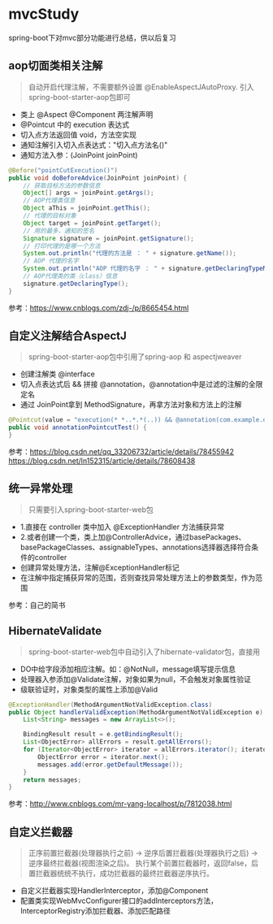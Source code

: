 # mvcStudy
spring-boot下对mvc部分功能进行总结，供以后复习

## aop切面类相关注解

> 自动开启代理注解，不需要额外设置 @EnableAspectJAutoProxy.
> 引入spring-boot-starter-aop包即可

* 类上 @Aspect @Component 两注解声明
* @Pointcut 中的 execution 表达式
* 切入点方法返回值 void，方法空实现
* 通知注解引入切入点表达式："切入点方法名()"
* 通知方法入参：(JoinPoint joinPoint)

```java
@Before("pointCutExecution()")
public void doBeforeAdvice(JoinPoint joinPoint) {
    // 获取目标方法的参数信息
    Object[] args = joinPoint.getArgs();
    // AOP代理类信息
    Object aThis = joinPoint.getThis();
    // 代理的目标对象
    Object target = joinPoint.getTarget();
    // 用的最多，通知的签名
    Signature signature = joinPoint.getSignature();
    // 打印代理的是哪一个方法
    System.out.println("代理的方法是 ： " + signature.getName());
    // AOP 代理的名字
    System.out.println("AOP 代理的名字 ： " + signature.getDeclaringTypeName());
    // AOP代理类的类（class）信息
    signature.getDeclaringType();
}
```

参考：https://www.cnblogs.com/zdj-/p/8665454.html

## 自定义注解结合AspectJ

> spring-boot-starter-aop包中引用了spring-aop 和 aspectjweaver

* 创建注解类 @interface
* 切入点表达式后 && 拼接 @annotation，@annotation中是过滤的注解的全限定名
* 通过 JoinPoint拿到 MethodSignature，再拿方法对象和方法上的注解

```java
@Pointcut(value = "execution(* *..*.*(..)) && @annotation(com.example.demo.annotation.TestAnnotation)")
public void annotationPointcutTest() {
}
```

参考：https://blog.csdn.net/qq_33206732/article/details/78455942    
https://blog.csdn.net/ln152315/article/details/78608438


## 统一异常处理
> 只需要引入spring-boot-starter-web包

* 1.直接在 controller 类中加入 @ExceptionHandler 方法捕获异常
* 2.或者创建一个类，类上加@ControllerAdvice，通过basePackages、basePackageClasses、assignableTypes、annotations选择器选择符合条件的controller
* 创建异常处理方法，注解@ExceptionHandler标记
* 在注解中指定捕获异常的范围，否则查找异常处理方法上的参数类型，作为范围

参考：自己的简书

## HibernateValidate

> spring-boot-starter-web包中自动引入了hibernate-validator包，直接用

* DO中给字段添加相应注解。如：@NotNull，message填写提示信息
* 处理器入参添加@Validate注解，对象如果为null，不会触发对象属性验证
* 级联验证时，对象类型的属性上添加@Valid

```java
@ExceptionHandler(MethodArgumentNotValidException.class)
public Object handlerValidException(MethodArgumentNotValidException e) {
    List<String> messages = new ArrayList<>();

    BindingResult result = e.getBindingResult();
    List<ObjectError> allErrors = result.getAllErrors();
    for (Iterator<ObjectError> iterator = allErrors.iterator(); iterator.hasNext(); ) {
        ObjectError error = iterator.next();
        messages.add(error.getDefaultMessage());
    }
    return messages;
}
```

参考：http://www.cnblogs.com/mr-yang-localhost/p/7812038.html


## 自定义拦截器

> 正序前置拦截器(处理器执行之前) -> 逆序后置拦截器(处理器执行之后) -> 逆序最终拦截器(视图渲染之后)。
> 执行某个前置拦截器时，返回false，后置拦截器统统不执行，成功拦截器的最终拦截器逆序执行。

* 自定义拦截器实现HandlerInterceptor，添加@Component
* 配置类实现WebMvcConfigurer接口的addInterceptors方法， InterceptorRegistry添加拦截器、添加匹配路径

